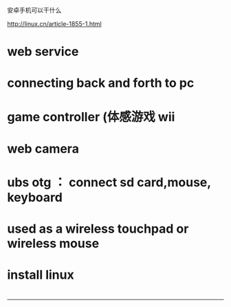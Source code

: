 安卓手机可以干什么

http://linux.cn/article-1855-1.html

# web service
# connecting back and forth to pc
# game controller (体感游戏  wii
# web camera
# ubs otg ： connect sd card,mouse, keyboard
# used as a wireless touchpad or wireless mouse
# install linux
# 
-------
